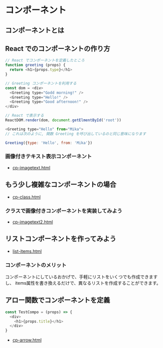 # コンポーネント

## コンポーネントとは

## React でのコンポーネントの作り方

```js
// React でコンポーネントを定義したところ
function greeting (props) {
  return <h1>{props.type}</h1>
}
```

```js
// Greeting コンポーネントを利用する
const dom = <div>
  <Greeting type="Godd morning!" />
  <Greeting type="Hello!" />
  <Greeting type="Good afternoon!" />
</div>

// React で表示する
ReactDOM.render(dom, document.getElmentById('root'))
```

```js
<Greeting type="Hello" from="Mika">
// これは次のように, 関数 Greeting を呼び出しているのと同じ意味になります

Greeting({type: 'Hello', from: 'Mika'})
```

### 画像付きテキスト表示コンポーネント

- [cp-imagetext.html](cp-imagetext.html)

## もう少し複雑なコンポーネントの場合

- [cp-class.html](cp-class.html)

### クラスで画像付きコンポーネントを実装してみよう

- [cp-imagetext2.html](cp-imagetext2.html)

## リストコンポーネントを作ってみよう

- [list-items.html](list-item.html)

### コンポーネントのメリット
コンポーネントにしているおかげで、手軽にリストをいくつでも作成できますし、
items属性を書き換えるだけで、異なるリストを作成することができます。

## アロー関数でコンポーネントを定義

```js
const TestCompo = (props) => {
  <div>
    <h1>{props.title}</h1>
  </div>
}
```

- [cp-arrow.html](cp-arrow.html)
